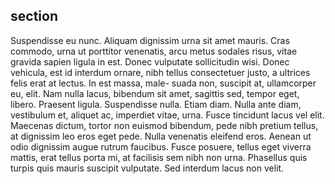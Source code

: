 
## section

Suspendisse eu nunc. Aliquam dignissim urna sit amet mauris. Cras commodo,
urna ut porttitor venenatis, arcu metus sodales risus, vitae gravida sapien ligula
in est. Donec vulputate sollicitudin wisi. Donec vehicula, est id interdum ornare,
nibh tellus consectetuer justo, a ultrices felis erat at lectus. In est massa, male-
suada non, suscipit at, ullamcorper eu, elit. Nam nulla lacus, bibendum sit amet,
sagittis sed, tempor eget, libero. Praesent ligula. Suspendisse nulla. Etiam diam.
Nulla ante diam, vestibulum et, aliquet ac, imperdiet vitae, urna. Fusce tincidunt
lacus vel elit. Maecenas dictum, tortor non euismod bibendum, pede nibh pretium
tellus, at dignissim leo eros eget pede. Nulla venenatis eleifend eros. Aenean ut
odio dignissim augue rutrum faucibus. Fusce posuere, tellus eget viverra mattis,
erat tellus porta mi, at facilisis sem nibh non urna. Phasellus quis turpis quis
mauris suscipit vulputate. Sed interdum lacus non velit.
